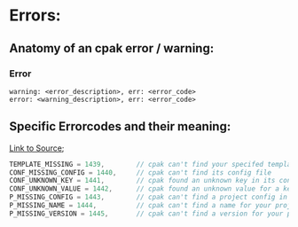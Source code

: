 # Errors:

## Anatomy of an cpak error / warning:

### Error

```
warning: <error_description>, err: <error_code>
error: <warning_description>, err: <error_code>
```

## Specific Errorcodes and their meaning:

[Link to Source](https://github.com/xNaCly/c_paket/blob/master/src/core/c_p_util.h#L11);

```c
TEMPLATE_MISSING = 1439,        // cpak can't find your specifed template
CONF_MISSING_CONFIG = 1440,     // cpak can't find its config file
CONF_UNKNOWN_KEY = 1441,        // cpak found an unknown key in its config file
CONF_UNKNOWN_VALUE = 1442,      // cpak found an unknown value for a key in its config file
P_MISSING_CONFIG = 1443,        // cpak can't find a project config in the current directory
P_MISSING_NAME = 1444,          // cpak can't find a name for your project in the project config
P_MISSING_VERSION = 1445,       // cpak can't find a version for your project in the project config
```

